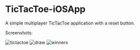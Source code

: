 # TicTacToe-iOSApp

A simple multiplayer TicTacToe application with a reset button. 

Screenshots:

![tictactoe](https://cloud.githubusercontent.com/assets/26324291/25415308/c19b2138-29eb-11e7-8549-16337acb2778.gif)
![draw](https://cloud.githubusercontent.com/assets/26324291/25415312/c46987ba-29eb-11e7-83a2-669a2f70a061.png)
![winnerx](https://cloud.githubusercontent.com/assets/26324291/25415313/c4705c98-29eb-11e7-8059-5b1c7195f9cc.png)
